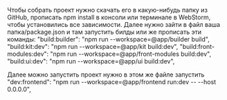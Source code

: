 Чтобы собрать проект нужно скачать его в какую-нибудь папку из GitHub, прописать npm install в консоли или терминале в WebStorm, чтобы установились все зависимости.
Далее нужно зайти в файл ваша папка/package.json и там запустить билды или же прописать эти команды:
"build:builder": "npm run --workspace=@app/builder build",
"build:kit:dev": "npm run --workspace=@app/kit build:dev",
"build:front-modules:dev": "npm run --workspace=@app/front-modules build:dev",
"build:ui:dev": "npm run --workspace=@app/ui build:dev",

Далее можно запустить проект нужно в этом же файле запустить
"dev:frontend": "npm run --workspace=@app/frontend run:dev -- --host 0.0.0.0",

